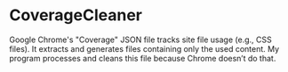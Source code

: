 # CoverageCleaner
Google Chrome's "Coverage" JSON file tracks site file usage (e.g., CSS files). It extracts and generates files containing only the used content. My program processes and cleans this file because Chrome doesn’t do that.
